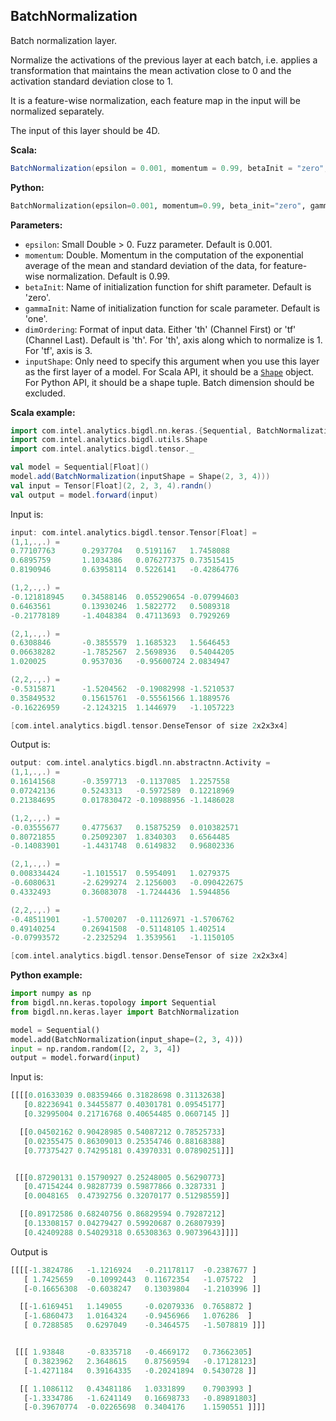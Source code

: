 ## **BatchNormalization**
Batch normalization layer.

Normalize the activations of the previous layer at each batch, i.e. applies a transformation that maintains the mean activation close to 0 and the activation standard deviation close to 1.

It is a feature-wise normalization, each feature map in the input will be normalized separately.

The input of this layer should be 4D.

**Scala:**
```scala
BatchNormalization(epsilon = 0.001, momentum = 0.99, betaInit = "zero", gammaInit = "one", dimOrdering = "th", inputShape = null)
```
**Python:**
```python
BatchNormalization(epsilon=0.001, momentum=0.99, beta_init="zero", gamma_init="one", dim_ordering="th", input_shape=None)
```

**Parameters:**

* `epsilon`: Small Double > 0. Fuzz parameter. Default is 0.001.
* `momentum`: Double. Momentum in the computation of the exponential average of the mean and standard deviation of the data, for feature-wise normalization. Default is 0.99.
* `betaInit`: Name of initialization function for shift parameter. Default is 'zero'.
* `gammaInit`: Name of initialization function for scale parameter. Default is 'one'.
* `dimOrdering`: Format of input data. Either 'th' (Channel First) or 'tf' (Channel Last). Default is 'th'. For 'th', axis along which to normalize is 1. For 'tf', axis is 3.
* `inputShape`: Only need to specify this argument when you use this layer as the first layer of a model. For Scala API, it should be a [`Shape`](../keras-api-scala/#shape) object. For Python API, it should be a shape tuple. Batch dimension should be excluded.

**Scala example:**
```scala
import com.intel.analytics.bigdl.nn.keras.{Sequential, BatchNormalization}
import com.intel.analytics.bigdl.utils.Shape
import com.intel.analytics.bigdl.tensor._

val model = Sequential[Float]()
model.add(BatchNormalization(inputShape = Shape(2, 3, 4)))
val input = Tensor[Float](2, 2, 3, 4).randn()
val output = model.forward(input)
```
Input is:
```scala
input: com.intel.analytics.bigdl.tensor.Tensor[Float] =
(1,1,.,.) =
0.77107763	    0.2937704	0.5191167	1.7458088
0.6895759	    1.1034386	0.076277375	0.73515415
0.8190946	    0.63958114	0.5226141	-0.42864776

(1,2,.,.) =
-0.121818945	0.34588146	0.055290654	-0.07994603
0.6463561	    0.13930246	1.5822772	0.5089318
-0.21778189	    -1.4048384	0.47113693	0.7929269

(2,1,.,.) =
0.6308846	    -0.3855579	1.1685323	1.5646453
0.06638282	    -1.7852567	2.5698936	0.54044205
1.020025	    0.9537036	-0.95600724	2.0834947

(2,2,.,.) =
-0.5315871	    -1.5204562	-0.19082998	-1.5210537
0.35849532	    0.15615761	-0.55561566	1.1889576
-0.16226959	    -2.1243215	1.1446979	-1.1057223

[com.intel.analytics.bigdl.tensor.DenseTensor of size 2x2x3x4]
```
Output is:
```scala
output: com.intel.analytics.bigdl.nn.abstractnn.Activity =
(1,1,.,.) =
0.16141568	    -0.3597713	-0.1137085	1.2257558
0.07242136	    0.5243313	-0.5972589	0.12218969
0.21384695	    0.017830472	-0.10988956	-1.1486028

(1,2,.,.) =
-0.03555677	    0.4775637	0.15875259	0.010382571
0.80721855	    0.25092307	1.8340303	0.6564485
-0.14083901	    -1.4431748	0.6149832	0.96802336

(2,1,.,.) =
0.008334424	    -1.1015517	0.5954091	1.0279375
-0.6080631	    -2.6299274	2.1256003	-0.090422675
0.4332493	    0.36083078	-1.7244436	1.5944856

(2,2,.,.) =
-0.48511901	    -1.5700207	-0.11126971	-1.5706762
0.49140254	    0.26941508	-0.51148105	1.402514
-0.07993572	    -2.2325294	1.3539561	-1.1150105

[com.intel.analytics.bigdl.tensor.DenseTensor of size 2x2x3x4]
```

**Python example:**
```python
import numpy as np
from bigdl.nn.keras.topology import Sequential
from bigdl.nn.keras.layer import BatchNormalization

model = Sequential()
model.add(BatchNormalization(input_shape=(2, 3, 4)))
input = np.random.random([2, 2, 3, 4])
output = model.forward(input)
```
Input is:
```python
[[[[0.01633039 0.08359466 0.31828698 0.31132638]
   [0.82236941 0.34455877 0.40301781 0.09545177]
   [0.32995004 0.21716768 0.40654485 0.0607145 ]]

  [[0.04502162 0.90428985 0.54087212 0.78525733]
   [0.02355475 0.86309013 0.25354746 0.88168388]
   [0.77375427 0.74295181 0.43970331 0.07890251]]]


 [[[0.87290131 0.15790927 0.25248005 0.56290773]
   [0.47154244 0.98287739 0.59877866 0.3287331 ]
   [0.0048165  0.47392756 0.32070177 0.51298559]]

  [[0.89172586 0.68240756 0.86829594 0.79287212]
   [0.13308157 0.04279427 0.59920687 0.26807939]
   [0.42409288 0.54029318 0.65308363 0.90739643]]]]
```
Output is
```python
[[[[-1.3824786   -1.1216924   -0.21178117  -0.2387677 ]
   [ 1.7425659   -0.10992443  0.11672354   -1.075722  ]
   [-0.16656308  -0.6038247   0.13039804   -1.2103996 ]]

  [[-1.6169451   1.149055     -0.02079336  0.7658872 ]
   [-1.6860473   1.0164324    -0.9456966   1.076286  ]
   [ 0.7288585   0.6297049    -0.3464575   -1.5078819 ]]]


 [[[ 1.93848     -0.8335718   -0.4669172   0.73662305]
   [ 0.3823962   2.3648615    0.87569594   -0.17128123]
   [-1.4271184   0.39164335   -0.20241894  0.5430728 ]]

  [[ 1.1086112   0.43481186   1.0331899    0.7903993 ]
   [-1.3334786   -1.6241149   0.16698733   -0.89891803]
   [-0.39670774  -0.02265698  0.3404176    1.1590551 ]]]]
```
